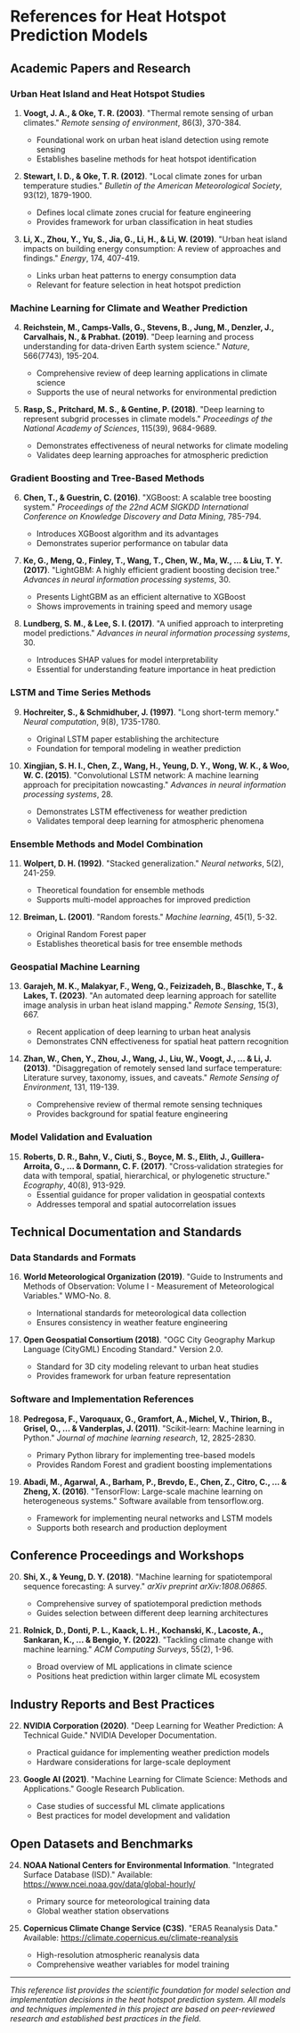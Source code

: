 # References for Heat Hotspot Prediction Models

## Academic Papers and Research

### Urban Heat Island and Heat Hotspot Studies

1. **Voogt, J. A., & Oke, T. R. (2003)**. "Thermal remote sensing of urban climates." *Remote sensing of environment*, 86(3), 370-384.
   - Foundational work on urban heat island detection using remote sensing
   - Establishes baseline methods for heat hotspot identification

2. **Stewart, I. D., & Oke, T. R. (2012)**. "Local climate zones for urban temperature studies." *Bulletin of the American Meteorological Society*, 93(12), 1879-1900.
   - Defines local climate zones crucial for feature engineering
   - Provides framework for urban classification in heat studies

3. **Li, X., Zhou, Y., Yu, S., Jia, G., Li, H., & Li, W. (2019)**. "Urban heat island impacts on building energy consumption: A review of approaches and findings." *Energy*, 174, 407-419.
   - Links urban heat patterns to energy consumption data
   - Relevant for feature selection in heat hotspot prediction

### Machine Learning for Climate and Weather Prediction

4. **Reichstein, M., Camps-Valls, G., Stevens, B., Jung, M., Denzler, J., Carvalhais, N., & Prabhat. (2019)**. "Deep learning and process understanding for data-driven Earth system science." *Nature*, 566(7743), 195-204.
   - Comprehensive review of deep learning applications in climate science
   - Supports the use of neural networks for environmental prediction

5. **Rasp, S., Pritchard, M. S., & Gentine, P. (2018)**. "Deep learning to represent subgrid processes in climate models." *Proceedings of the National Academy of Sciences*, 115(39), 9684-9689.
   - Demonstrates effectiveness of neural networks for climate modeling
   - Validates deep learning approaches for atmospheric prediction

### Gradient Boosting and Tree-Based Methods

6. **Chen, T., & Guestrin, C. (2016)**. "XGBoost: A scalable tree boosting system." *Proceedings of the 22nd ACM SIGKDD International Conference on Knowledge Discovery and Data Mining*, 785-794.
   - Introduces XGBoost algorithm and its advantages
   - Demonstrates superior performance on tabular data

7. **Ke, G., Meng, Q., Finley, T., Wang, T., Chen, W., Ma, W., ... & Liu, T. Y. (2017)**. "LightGBM: A highly efficient gradient boosting decision tree." *Advances in neural information processing systems*, 30.
   - Presents LightGBM as an efficient alternative to XGBoost
   - Shows improvements in training speed and memory usage

8. **Lundberg, S. M., & Lee, S. I. (2017)**. "A unified approach to interpreting model predictions." *Advances in neural information processing systems*, 30.
   - Introduces SHAP values for model interpretability
   - Essential for understanding feature importance in heat prediction

### LSTM and Time Series Methods

9. **Hochreiter, S., & Schmidhuber, J. (1997)**. "Long short-term memory." *Neural computation*, 9(8), 1735-1780.
   - Original LSTM paper establishing the architecture
   - Foundation for temporal modeling in weather prediction

10. **Xingjian, S. H. I., Chen, Z., Wang, H., Yeung, D. Y., Wong, W. K., & Woo, W. C. (2015)**. "Convolutional LSTM network: A machine learning approach for precipitation nowcasting." *Advances in neural information processing systems*, 28.
    - Demonstrates LSTM effectiveness for weather prediction
    - Validates temporal deep learning for atmospheric phenomena

### Ensemble Methods and Model Combination

11. **Wolpert, D. H. (1992)**. "Stacked generalization." *Neural networks*, 5(2), 241-259.
    - Theoretical foundation for ensemble methods
    - Supports multi-model approaches for improved prediction

12. **Breiman, L. (2001)**. "Random forests." *Machine learning*, 45(1), 5-32.
    - Original Random Forest paper
    - Establishes theoretical basis for tree ensemble methods

### Geospatial Machine Learning

13. **Garajeh, M. K., Malakyar, F., Weng, Q., Feizizadeh, B., Blaschke, T., & Lakes, T. (2023)**. "An automated deep learning approach for satellite image analysis in urban heat island mapping." *Remote Sensing*, 15(3), 667.
    - Recent application of deep learning to urban heat analysis
    - Demonstrates CNN effectiveness for spatial heat pattern recognition

14. **Zhan, W., Chen, Y., Zhou, J., Wang, J., Liu, W., Voogt, J., ... & Li, J. (2013)**. "Disaggregation of remotely sensed land surface temperature: Literature survey, taxonomy, issues, and caveats." *Remote Sensing of Environment*, 131, 119-139.
    - Comprehensive review of thermal remote sensing techniques
    - Provides background for spatial feature engineering

### Model Validation and Evaluation

15. **Roberts, D. R., Bahn, V., Ciuti, S., Boyce, M. S., Elith, J., Guillera‐Arroita, G., ... & Dormann, C. F. (2017)**. "Cross‐validation strategies for data with temporal, spatial, hierarchical, or phylogenetic structure." *Ecography*, 40(8), 913-929.
    - Essential guidance for proper validation in geospatial contexts
    - Addresses temporal and spatial autocorrelation issues

## Technical Documentation and Standards

### Data Standards and Formats

16. **World Meteorological Organization (2019)**. "Guide to Instruments and Methods of Observation: Volume I - Measurement of Meteorological Variables." WMO-No. 8.
    - International standards for meteorological data collection
    - Ensures consistency in weather feature engineering

17. **Open Geospatial Consortium (2018)**. "OGC City Geography Markup Language (CityGML) Encoding Standard." Version 2.0.
    - Standard for 3D city modeling relevant to urban heat studies
    - Provides framework for urban feature representation

### Software and Implementation References

18. **Pedregosa, F., Varoquaux, G., Gramfort, A., Michel, V., Thirion, B., Grisel, O., ... & Vanderplas, J. (2011)**. "Scikit-learn: Machine learning in Python." *Journal of machine learning research*, 12, 2825-2830.
    - Primary Python library for implementing tree-based models
    - Provides Random Forest and gradient boosting implementations

19. **Abadi, M., Agarwal, A., Barham, P., Brevdo, E., Chen, Z., Citro, C., ... & Zheng, X. (2016)**. "TensorFlow: Large-scale machine learning on heterogeneous systems." Software available from tensorflow.org.
    - Framework for implementing neural networks and LSTM models
    - Supports both research and production deployment

## Conference Proceedings and Workshops

20. **Shi, X., & Yeung, D. Y. (2018)**. "Machine learning for spatiotemporal sequence forecasting: A survey." *arXiv preprint arXiv:1808.06865*.
    - Comprehensive survey of spatiotemporal prediction methods
    - Guides selection between different deep learning architectures

21. **Rolnick, D., Donti, P. L., Kaack, L. H., Kochanski, K., Lacoste, A., Sankaran, K., ... & Bengio, Y. (2022)**. "Tackling climate change with machine learning." *ACM Computing Surveys*, 55(2), 1-96.
    - Broad overview of ML applications in climate science
    - Positions heat prediction within larger climate ML ecosystem

## Industry Reports and Best Practices

22. **NVIDIA Corporation (2020)**. "Deep Learning for Weather Prediction: A Technical Guide." NVIDIA Developer Documentation.
    - Practical guidance for implementing weather prediction models
    - Hardware considerations for large-scale deployment

23. **Google AI (2021)**. "Machine Learning for Climate Science: Methods and Applications." Google Research Publication.
    - Case studies of successful ML climate applications
    - Best practices for model development and validation

## Open Datasets and Benchmarks

24. **NOAA National Centers for Environmental Information**. "Integrated Surface Database (ISD)." Available: https://www.ncei.noaa.gov/data/global-hourly/
    - Primary source for meteorological training data
    - Global weather station observations

25. **Copernicus Climate Change Service (C3S)**. "ERA5 Reanalysis Data." Available: https://climate.copernicus.eu/climate-reanalysis
    - High-resolution atmospheric reanalysis data
    - Comprehensive weather variables for model training

---

*This reference list provides the scientific foundation for model selection and implementation decisions in the heat hotspot prediction system. All models and techniques implemented in this project are based on peer-reviewed research and established best practices in the field.*